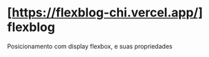 # [https://flexblog-chi.vercel.app/] flexblog
Posicionamento com display flexbox, e suas propriedades


